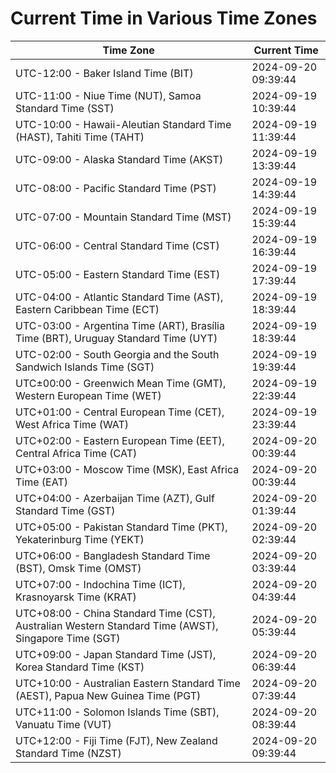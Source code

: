 # Current Time in Various Time Zones

| Time Zone | Current Time |
|-----------|--------------|
| UTC-12:00 - Baker Island Time (BIT) | 2024-09-20 09:39:44 |
| UTC-11:00 - Niue Time (NUT), Samoa Standard Time (SST) | 2024-09-19 10:39:44 |
| UTC-10:00 - Hawaii-Aleutian Standard Time (HAST), Tahiti Time (TAHT) | 2024-09-19 11:39:44 |
| UTC-09:00 - Alaska Standard Time (AKST) | 2024-09-19 13:39:44 |
| UTC-08:00 - Pacific Standard Time (PST) | 2024-09-19 14:39:44 |
| UTC-07:00 - Mountain Standard Time (MST) | 2024-09-19 15:39:44 |
| UTC-06:00 - Central Standard Time (CST) | 2024-09-19 16:39:44 |
| UTC-05:00 - Eastern Standard Time (EST) | 2024-09-19 17:39:44 |
| UTC-04:00 - Atlantic Standard Time (AST), Eastern Caribbean Time (ECT) | 2024-09-19 18:39:44 |
| UTC-03:00 - Argentina Time (ART), Brasília Time (BRT), Uruguay Standard Time (UYT) | 2024-09-19 18:39:44 |
| UTC-02:00 - South Georgia and the South Sandwich Islands Time (SGT) | 2024-09-19 19:39:44 |
| UTC±00:00 - Greenwich Mean Time (GMT), Western European Time (WET) | 2024-09-19 22:39:44 |
| UTC+01:00 - Central European Time (CET), West Africa Time (WAT) | 2024-09-19 23:39:44 |
| UTC+02:00 - Eastern European Time (EET), Central Africa Time (CAT) | 2024-09-20 00:39:44 |
| UTC+03:00 - Moscow Time (MSK), East Africa Time (EAT) | 2024-09-20 00:39:44 |
| UTC+04:00 - Azerbaijan Time (AZT), Gulf Standard Time (GST) | 2024-09-20 01:39:44 |
| UTC+05:00 - Pakistan Standard Time (PKT), Yekaterinburg Time (YEKT) | 2024-09-20 02:39:44 |
| UTC+06:00 - Bangladesh Standard Time (BST), Omsk Time (OMST) | 2024-09-20 03:39:44 |
| UTC+07:00 - Indochina Time (ICT), Krasnoyarsk Time (KRAT) | 2024-09-20 04:39:44 |
| UTC+08:00 - China Standard Time (CST), Australian Western Standard Time (AWST), Singapore Time (SGT) | 2024-09-20 05:39:44 |
| UTC+09:00 - Japan Standard Time (JST), Korea Standard Time (KST) | 2024-09-20 06:39:44 |
| UTC+10:00 - Australian Eastern Standard Time (AEST), Papua New Guinea Time (PGT) | 2024-09-20 07:39:44 |
| UTC+11:00 - Solomon Islands Time (SBT), Vanuatu Time (VUT) | 2024-09-20 08:39:44 |
| UTC+12:00 - Fiji Time (FJT), New Zealand Standard Time (NZST) | 2024-09-20 09:39:44 |
